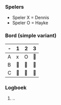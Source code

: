 ### Spelers
- Speler X = Dennis
- Speler O = Hayke

### Bord (simple variant)
| - | 1 | 2 | 3 |
|---|---|---|---|
| A | x | O |🔲|
| B |🔲|🔲|🔲|
| C |🔲|🔲|🔲|

### Logboek
1. ..